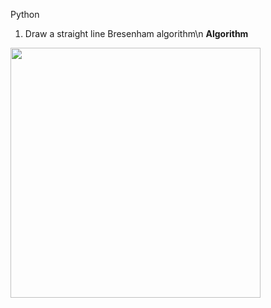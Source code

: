 Python
1. Draw a straight line Bresenham algorithm\n
<strong>Algorithm</strong>
<img src="https://user-images.githubusercontent.com/79833361/194753567-04f8277c-bd09-4fb7-8e96-a9f4af7b40bf.png"  width="400"/>
